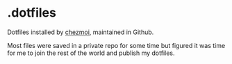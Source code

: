 # .dotfiles

Dotfiles installed by [chezmoi](https://www.chezmoi.io/), maintained in Github.

Most files were saved in a private repo for some time but figured it was time for me to join the rest of the world and publish my dotfiles.


